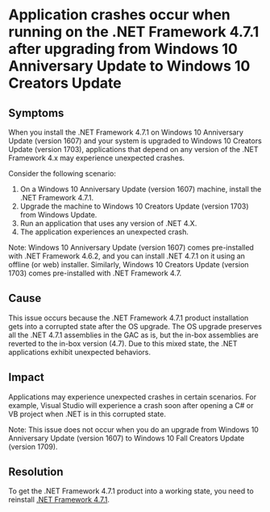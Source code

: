 # Application crashes occur when running on the .NET Framework 4.7.1 after upgrading from Windows 10 Anniversary Update to Windows 10 Creators Update

## Symptoms
When you install the .NET Framework 4.7.1 on Windows 10 Anniversary Update (version 1607) and your system is upgraded to Windows 10 Creators Update (version 1703), applications that depend on any version of the .NET Framework 4.x may experience unexpected crashes.

Consider the following scenario:
  1. On a Windows 10 Anniversary Update (version 1607) machine, install the .NET Framework 4.7.1.
  2. Upgrade the machine to Windows 10 Creators Update (version 1703) from Windows Update.
  3. Run an application that uses any version of .NET 4.X.
  4. The application experiences an unexpected crash. 

Note:  Windows 10 Anniversary Update (version 1607) comes pre-installed with .NET Framework 4.6.2, and you can install .NET 4.7.1 on it using an offline (or web) installer. Similarly, Windows 10 Creators Update (version 1703) comes pre-installed with .NET Framework 4.7.

## Cause
This issue occurs because the .NET Framework 4.7.1 product installation gets into a corrupted state after the OS upgrade.  The OS upgrade preserves all the .NET 4.7.1 assemblies in the GAC as is, but the in-box assemblies are reverted to the in-box version (4.7). Due to this mixed state, the .NET applications exhibit unexpected behaviors.

## Impact
Applications may experience unexpected crashes in certain scenarios. For example, Visual Studio will experience a crash soon after opening a C# or VB project when .NET is in this corrupted state.

Note: This issue does not occur when you do an upgrade from Windows 10 Anniversary Update (version 1607) to Windows 10 Fall Creators Update (version 1709).

## Resolution
To get the .NET Framework 4.7.1 product into a working state, you need to reinstall [.NET Framework 4.7.1](http://go.microsoft.com/fwlink/?LinkId=852107).
